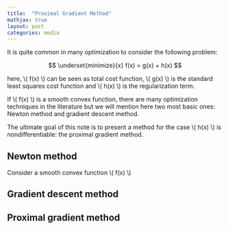 ```yaml
---
title:  "Proximal Gradient Method"
mathjax: true
layout: post
categories: media
---
```


It is quite common in many optimization to consider the following problem:

$$
\underset{minimize}{x} f(x) = g(x) + h(x)
$$

here, \\( f(x) \\) can be seen as total cost function, \\( g(x) \\) is the standard least squares cost function and \\( h(x) \\) is the regularization term.

If \\( f(x) \\) is a smooth convex function, there are many optimization techniques in the literature but we will mention here two most basic ones: Newton method and gradient descent method.

The ultimate goal of this note is to present a method for the case \\( h(x) \\) is nondifferentiable: the proximal gradient method.

## Newton method

Consider a smooth convex function \\( f(x) \\)

## Gradient descent method

## Proximal gradient method
